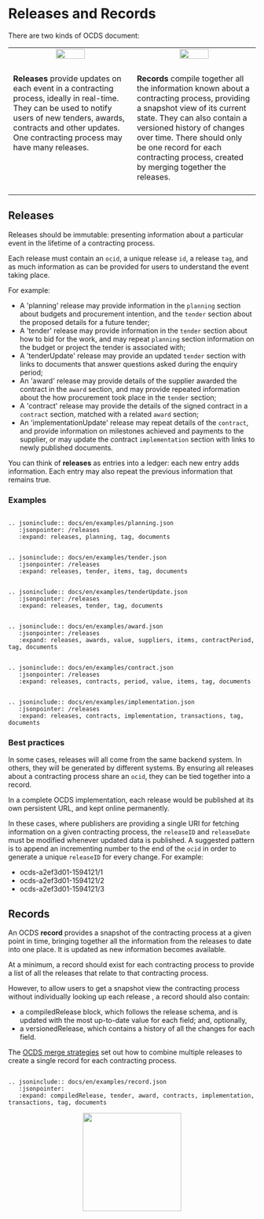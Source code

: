 # Releases and Records

There are two kinds of OCDS document:

<table>
    <tr>
        <td width="50%" align="center"><img src="../../../assets/green_release.svg.png" width="50%"></td>
        <td width="50%" align="center"><img src="../../../assets/green_compilation.svg.png" width="50%"></td>
    </tr>
    <tr>
<td valign="top" style="padding:10px;" markdown=1>

**Releases** provide updates on each event in a contracting process, ideally in real-time. They can be used to notify users of new tenders, awards, contracts and other updates. One contracting process may have many releases.

</td>
<td valign="top" style="padding:10px;" markdown=1>

**Records** compile together all the information known about a contracting process, providing a snapshot view of its current state. They can also contain a versioned history of changes over time. There should only be one record for each contracting process, created by merging together the releases.

</td>
    </tr>
</table>

## Releases

Releases should be immutable: presenting information about a particular event in the lifetime of a contracting process. 

Each release must contain an ```ocid```, a unique release ```id```, a release ```tag```, and as much information as can be provided for users to understand the event taking place.

For example: 

* A 'planning' release may provide information in the ```planning``` section about budgets and procurement intention, and the ```tender``` section about the proposed details for a future tender;
* A 'tender' release may provide information in the ```tender``` section about how to bid for the work, and may repeat ```planning``` section information on the budget or project the tender is associated with;
* A 'tenderUpdate' release may provide an updated ```tender``` section with links to documents that answer questions asked during the enquiry period;
* An 'award' release may provide details of the supplier awarded the contract in the ```award``` section, and may provide repeated information about the how procurement took place in the ```tender``` section;
* A 'contract' release may provide the details of the signed contract in a ```contract``` section, matched with a related ```award``` section;
* An 'implementationUpdate' release may repeat details of the ```contract```, and provide information on milestones achieved and payments to the supplier, or may update the contract ```implementation``` section with links to newly published documents. 

You can think of **releases** as entries into a ledger: each new entry adds information. Each entry may also repeat the previous information that remains true. 

### Examples

```eval_rst

.. jsoninclude:: docs/en/examples/planning.json
   :jsonpointer: /releases
   :expand: releases, planning, tag, documents

```

```eval_rst

.. jsoninclude:: docs/en/examples/tender.json
   :jsonpointer: /releases
   :expand: releases, tender, items, tag, documents

```

```eval_rst

.. jsoninclude:: docs/en/examples/tenderUpdate.json
   :jsonpointer: /releases
   :expand: releases, tender, tag, documents

```

```eval_rst

.. jsoninclude:: docs/en/examples/award.json
   :jsonpointer: /releases
   :expand: releases, awards, value, suppliers, items, contractPeriod, tag, documents

```

```eval_rst

.. jsoninclude:: docs/en/examples/contract.json
   :jsonpointer: /releases
   :expand: releases, contracts, period, value, items, tag, documents

```

```eval_rst

.. jsoninclude:: docs/en/examples/implementation.json
   :jsonpointer: /releases
   :expand: releases, contracts, implementation, transactions, tag, documents

```

### Best practices

In some cases, releases will all come from the same backend system. In others, they will be generated by different systems. By ensuring all releases about a contracting process share an ```ocid```, they can be tied together into a record. 

In a complete OCDS implementation, each release would be published at its own persistent URL, and kept online permanently. 

In these cases, where publishers are providing a single URI for fetching information on a given contracting process, the ```releaseID``` and ```releaseDate``` must be modified whenever updated data is published. A suggested pattern is to append an incrementing number to the end of the ```ocid``` in order to generate a unique ```releaseID``` for every change. For example:

* ocds-a2ef3d01-1594121/1
* ocds-a2ef3d01-1594121/2
* ocds-a2ef3d01-1594121/3

## Records

An OCDS **record** provides a snapshot of the contracting process at a given point in time, bringing together all the information from the releases to date into one place. It is updated as new information becomes available.

At a minimum, a record should exist for each contracting process to provide a list of all the releases that relate to that contracting process.

However, to allow users to get a snapshot view the contracting process without individually looking up each release , a record should also contain:

* a compiledRelease block, which follows the release schema, and is updated with the most up-to-date value for each field; and, optionally,
* a versionedRelease, which contains a history of all the changes for each field.

The [OCDS merge strategies](../schema/merging.md) set out how to combine multiple releases to create a single record for each contracting process. 

```eval_rst

.. jsoninclude:: docs/en/examples/record.json
   :jsonpointer: 
   :expand: compiledRelease, tender, award, contracts, implementation, transactions, tag, documents

```

<center><img src="../../../assets/release_square.png" height="200"/></center>
